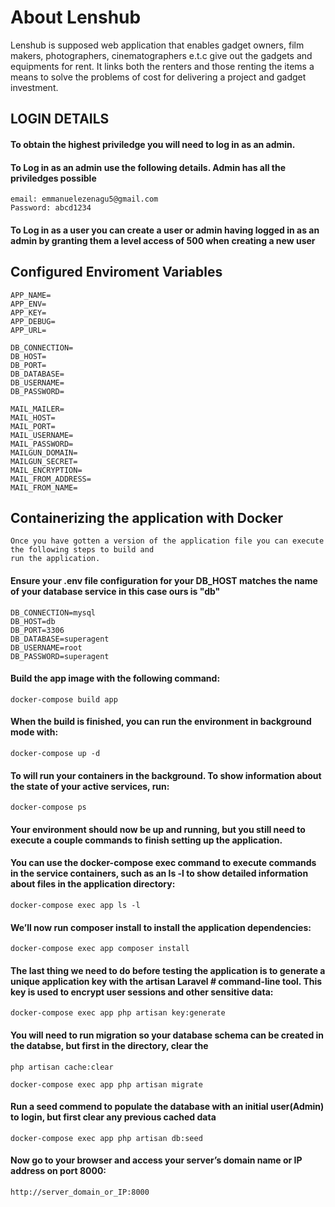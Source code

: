 
# About Lenshub
  Lenshub is supposed web application that enables gadget owners, film makers, photographers, cinematographers e.t.c give out the gadgets and equipments for rent. It links both the renters and those renting the items a means to solve the problems of cost for delivering a project and gadget investment.

## LOGIN DETAILS
####  To obtain the highest priviledge you will need to log in as an admin.

####  To Log in as an admin use the following details. Admin has all the priviledges possible

    email: emmanuelezenagu5@gmail.com
    Password: abcd1234

####  To Log in as a user you can create a user or admin having logged in as an admin by granting them a level access of 500 when creating a new user

## Configured Enviroment Variables

    APP_NAME=
    APP_ENV=
    APP_KEY=
    APP_DEBUG=
    APP_URL=

    DB_CONNECTION=
    DB_HOST=
    DB_PORT=
    DB_DATABASE=
    DB_USERNAME=
    DB_PASSWORD=

    MAIL_MAILER=
    MAIL_HOST=
    MAIL_PORT=
    MAIL_USERNAME=
    MAIL_PASSWORD=
    MAILGUN_DOMAIN=
    MAILGUN_SECRET=
    MAIL_ENCRYPTION=
    MAIL_FROM_ADDRESS=
    MAIL_FROM_NAME=


## Containerizing the application with Docker

    Once you have gotten a version of the application file you can execute the following steps to build and
    run the application.  


####  Ensure your .env file configuration for your DB_HOST matches the name of your database service in this case ours is "db"

    DB_CONNECTION=mysql
    DB_HOST=db
    DB_PORT=3306
    DB_DATABASE=superagent
    DB_USERNAME=root
    DB_PASSWORD=superagent


####  Build the app image with the following command:

    docker-compose build app

####  When the build is finished, you can run the environment in background mode with:

    docker-compose up -d

####  To will run your containers in the background. To show information about the state of your active services, run:

    docker-compose ps

####  Your environment should now be up and running, but you still need to execute a couple commands to finish setting up the application.
#### You can use the docker-compose exec command to execute commands in the service containers, such as an ls -l to show detailed information about files in the application directory:

    docker-compose exec app ls -l

####  We’ll now run composer install to install the application dependencies:

    docker-compose exec app composer install



####  The last thing we need to do before testing the application is to generate a unique application key with the artisan Laravel #  command-line tool. This key is used to encrypt user sessions and other sensitive data:

    docker-compose exec app php artisan key:generate


####   You will need to run migration so your database schema can be created in the databse, but first in the directory, clear the

    php artisan cache:clear

    docker-compose exec app php artisan migrate

####  Run a seed commend to populate the database with an initial user(Admin) to login, but first clear any previous cached data



    docker-compose exec app php artisan db:seed



####  Now go to your browser and access your server’s domain name or IP address on port 8000:

    http://server_domain_or_IP:8000
